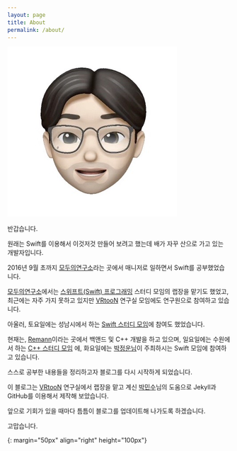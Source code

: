 ```yaml
---
layout: page
title: About
permalink: /about/
---
```


![profile]

반갑습니다.

원래는 Swift를 이용해서 이것저것 만들어 보려고 했는데 배가 자꾸 산으로 가고 있는 개발자입니다.

2016년 9월 초까지 [모두의연구소](http://www.modulabs.co.kr)라는 곳에서 매니저로 일하면서 Swift를 공부했었습니다.

[모두의연구소](http://www.modulabs.co.kr)에서는 [스위프트(Swift) 프로그래밍](http://www.modulabs.co.kr/#!swift/so209) 스터디 모임의 랩장을 맡기도 했었고, 최근에는 자주 가지 못하고 있지만 [VRtooN](http://www.modulabs.co.kr/#!vrtoon/cl0n) 연구실 모임에도 연구원으로 참여하고 있습니다.

아울러, 토요일에는 성남시에서 하는 [Swift 스터디 모임](http://cafe.naver.com/studyios)에 참여도 했었습니다.

현재는, [Remann](http://www.remann.co.kr)이라는 곳에서 백앤드 및 C++ 개발을 하고 있으며, 일요일에는 수원에서 하는 [C++ 스터디 모임](http://cafe.naver.com/multism) 에, 화요일에는 [박정운님](https://jungwoon.github.io)이 주최하시는 Swift 모임에 참여하고 있습니다.

스스로 공부한 내용들을 정리하고자 블로그를 다시 시작하게 되었습니다.

이 블로그는 [VRtooN](http://www.modulabs.co.kr/#!vrtoon/cl0n) 연구실에서 랩장을 맡고 계신 [박민수](https://cuspace.github.io)님의 도움으로 Jekyll과 GitHub를 이용해서 제작해 보았습니다.

앞으로 기회가 있을 때마다 틈틈이 블로그를 업데이트해 나가도록 하겠습니다.

고맙습니다.



[profile]: /assets/Me/Memoji.jpeg
{: margin="50px" align="right" height="100px"}
